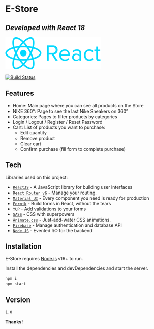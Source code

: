 # E-Store
## _Developed with React 18_

![test](https://github.com/lcfede/eStore-federico-lanza-castelli/blob/main/public/imgs/ReactJS.png)

[![Build Status](https://travis-ci.org/joemccann/dillinger.svg?branch=master)](https://travis-ci.org/joemccann/dillinger)

## Features

- Home: Main page where you can see all products on the Store
- NIKE 360°: Page to see the last Nike Sneakers on 360°
- Categories: Pages to filter products by categories
- Login / Logout / Register / Reset Password
- Cart: List of products you want to purchase:
    - Edit quantity
    - Remove product
    - Clear cart
    - Confirm purchase (fill form to complete purchase)

## Tech

Libraries used on this project:

- [`ReactJS`](https://reactjs.org/) - A JavaScript library for building user interfaces
- [`React Router v6`](https://reactrouter.com/) - Manage your routing.
- [`Material UI`](https://mui.com/) - Every component you need is ready for production
- [`Formik`](https://formik.org/)  - Build forms in React, without the tears
- [`YUP`](https://www.npmjs.com/package/yup#api)  - Add validations to your forms
- [`SASS`](https://sass-lang.com/)  - CSS with superpowers
- [`Animate.css`](https://animate.style/)  - Just-add-water CSS animations.
- [`Firebase`](https://firebase.google.com/)  - Manage authentication and database API
- [`Node JS`](https://nodejs.org/)  - Evented I/O for the backend



## Installation

E-Store requires [Node.js](https://nodejs.org/) v16+ to run.

Install the dependencies and devDependencies and start the server.

```sh
npm i
npm start
```



## Version

```sh
1.0
```

**Thanks!**
